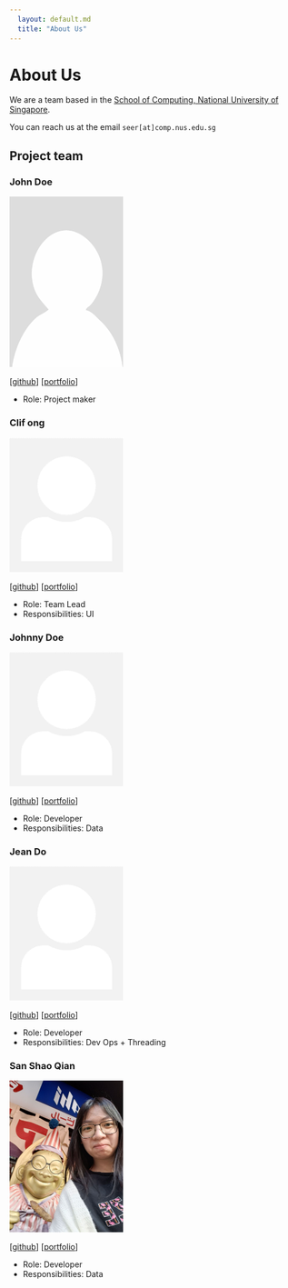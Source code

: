 ```yaml
---
  layout: default.md
  title: "About Us"
---
```


# About Us

We are a team based in the [School of Computing, National University of Singapore](http://www.comp.nus.edu.sg).

You can reach us at the email `seer[at]comp.nus.edu.sg`

## Project team

### John Doe

<img src="images/clifong.png" width="200px">

[[github](https://github.com/clifong)]
[[portfolio](team/clifong.md)]

* Role: Project maker

### Clif ong

<img src="images/johndoe.png" width="200px">

[[github](http://github.com/johndoe)]
[[portfolio](team/johndoe.md)]

* Role: Team Lead
* Responsibilities: UI

### Johnny Doe

<img src="images/johndoe.png" width="200px">

[[github](http://github.com/johndoe)] [[portfolio](team/johndoe.md)]

* Role: Developer
* Responsibilities: Data

### Jean Do

<img src="images/johndoe.png" width="200px">

[[github](http://github.com/johndoe)]
[[portfolio](team/johndoe.md)]

* Role: Developer
* Responsibilities: Dev Ops + Threading

### San Shao Qian

<img src="images/sanshaoqian.png" width="200px">

[[github](https://github.com/SanShaoQian)]
[[portfolio](team/sanshaoqian.md)]

* Role: Developer
* Responsibilities: Data
